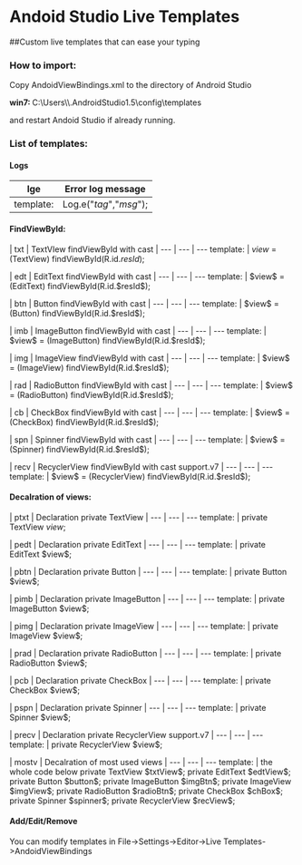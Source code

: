 # Andoid Studio Live Templates
##Custom live templates that can ease your typing 

### How to import:
Copy AndoidViewBindings.xml to the directory of Android Studio
 <p><b>win7: </b> C:\Users\<username>\.AndroidStudio1.5\config\templates </p>
and restart Andoid Studio if already running.

### List of templates:
#### Logs
| lge  | Error log message |
--- | ---
template: | Log.e("$tag$","$msg$");
<p></p>

#### FindViewById:

| txt  | TextVIew findViewById with cast |
--- | --- | ---
template: | $view$ = (TextView) findViewById(R.id.$resId$);
<p></p>
| edt  | EditText findViewById with cast |
--- | --- | ---
template: | $view$ = (EditText) findViewById(R.id.$resId$);
<p></p>
| btn  | Button findViewById with cast |
--- | --- | ---
template: | $view$ = (Button) findViewById(R.id.$resId$);
<p></p>
| imb  | ImageButton findViewById with cast |
--- | --- | ---
template: | $view$ = (ImageButton) findViewById(R.id.$resId$);
<p></p>
| img  | ImageView findViewById with cast |
--- | --- | ---
template: | $view$ = (ImageView) findViewById(R.id.$resId$);
<p></p>
| rad  | RadioButton findViewById with cast |
--- | --- | ---
template: | $view$ = (RadioButton) findViewById(R.id.$resId$);
<p></p>
| cb  | CheckBox findViewById with cast |
--- | --- | ---
template: | $view$ = (CheckBox) findViewById(R.id.$resId$);
<p></p>
| spn  | Spinner findViewById with cast |
--- | --- | ---
template: | $view$ = (Spinner) findViewById(R.id.$resId$);
<p></p>
| recv  | RecyclerView findViewById with cast support.v7 |
--- | --- | ---
template: | $view$ = (RecyclerView) findViewById(R.id.$resId$);
<p></p>

#### Decalration of views:

| ptxt  | Declaration private TextView |
--- | --- | ---
template: | private TextView $view$;
<p></p>
| pedt  | Declaration private EditText |
--- | --- | ---
template: | private EditText $view$;
<p></p>
| pbtn  | Declaration private Button |
--- | --- | ---
template: | private Button $view$;
<p></p>
| pimb  | Declaration private ImageButton |
--- | --- | ---
template: | private ImageButton $view$;
<p></p>
| pimg  | Declaration private ImageView |
--- | --- | ---
template: | private ImageView $view$;
<p></p>
| prad  | Declaration private RadioButton |
--- | --- | ---
template: | private RadioButton $view$;
<p></p>
| pcb  | Declaration private CheckBox |
--- | --- | ---
template: | private CheckBox $view$;
<p></p>
| pspn  | Declaration private Spinner |
--- | --- | ---
template: | private Spinner $view$;
<p></p>
| precv  | Declaration private RecyclerView support.v7 |
--- | --- | ---
template: | private RecyclerView $view$;
<p></p>
| mostv  | Decalration of most used views |
--- | --- | ---
template: | the whole code below 
private TextView $txtView$; 
private EditText $edtView$; 
private Button $button$; 
private ImageButton $imgBtn$; 
private ImageView $imgView$;
private RadioButton $radioBtn$; 
private CheckBox $chBox$; 
private Spinner $spinner$; 
private RecyclerView $recView$;
<p></p>

#### Add/Edit/Remove
You can modify templates in File->Settings->Editor->Live Templates->AndoidViewBindings